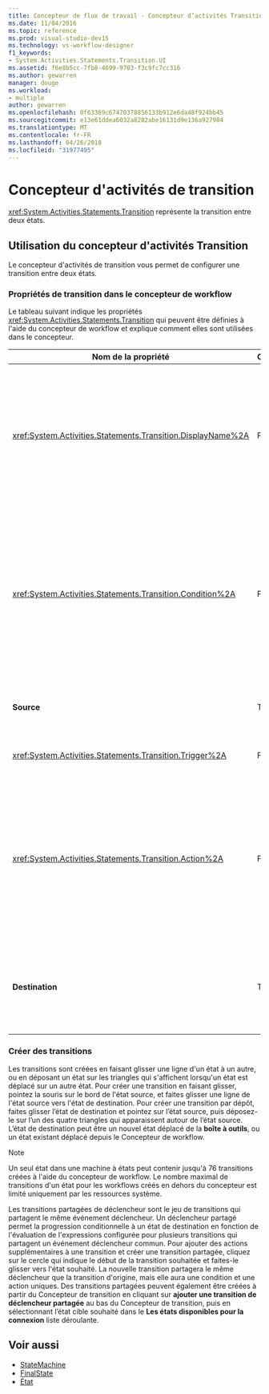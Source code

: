 ```yaml
---
title: Concepteur de flux de travail - Concepteur d’activités Transition
ms.date: 11/04/2016
ms.topic: reference
ms.prod: visual-studio-dev15
ms.technology: vs-workflow-designer
f1_keywords:
- System.Activities.Statements.Transition.UI
ms.assetid: f6e8b5cc-7fb8-4699-9703-f3c9fc7cc316
ms.author: gewarren
manager: douge
ms.workload:
- multiple
author: gewarren
ms.openlocfilehash: 0f63369c67470378856133b912e6da48f924bb45
ms.sourcegitcommit: e13e61ddea6032a8282abe16131d9e136a927984
ms.translationtype: MT
ms.contentlocale: fr-FR
ms.lasthandoff: 04/26/2018
ms.locfileid: "31977495"
---
```

# <a name="transition-activity-designer"></a>Concepteur d'activités de transition

<xref:System.Activities.Statements.Transition> représente la transition entre deux états.

## <a name="using-the-transition-activity-designer"></a>Utilisation du concepteur d'activités Transition

Le concepteur d'activités de transition vous permet de configurer une transition entre deux états.

### <a name="transition-properties-in-the-workflow-designer"></a>Propriétés de transition dans le concepteur de workflow

Le tableau suivant indique les propriétés  <xref:System.Activities.Statements.Transition> qui peuvent être définies à l'aide du concepteur de workflow et explique comment elles sont utilisées dans le concepteur.

|Nom de la propriété|Obligatoire|Utilisation|
|-------------------|--------------|-----------|
|<xref:System.Activities.Statements.Transition.DisplayName%2A>|False|Spécifie le nom convivial du concepteur d'activités <xref:System.Activities.Statements.Transition>. La valeur par défaut est **T1**. La valeur peut être modifiée dans la grille des propriétés, dans l’en-tête du concepteur de transition développé et dans l’en-tête de la section d’action du concepteur de transition développé. <xref:System.Activities.Activity.DisplayName%2A> est utilisé dans l'exploration à l'aide de la barre de navigation qui est affichée en haut du concepteur de workflow.<br /><br /> Bien que la propriété <xref:System.Activities.Activity.DisplayName%2A> ne soit pas strictement obligatoire, il est recommandé d'en utiliser une.|
|<xref:System.Activities.Statements.Transition.Condition%2A>|False|S’il est présent, spécifie une expression qui doit correspondre à **True** avant que le contrôle est passé à l’état de destination. Cette condition peut être modifiée dans la grille des propriétés et dans le concepteur de transition développé. Plusieurs conditions dans une transition partagée sont évaluées dans l'ordre dans lequel elles apparaissent dans le concepteur de transition. **Remarque :** Notez que si le <xref:System.Activities.Statements.Transition.Condition%2A> d’une transition a pour valeur **False** (ou toutes les conditions d’une transition de déclencheur partagée ont la valeur **False**), la transition n’a pas lieu. et tous les déclencheurs de toutes les transitions de l’état sont replanifiés. Dans ce didacticiel, cette situation ne peut pas se produire en raison de la façon dont les conditions sont configurées (il existe des actions spécifiques lorsque l'estimation est correcte ou incorrecte).|
|**Source**|True|Indique l'état d'origine de la transition. Cliquez sur le nom de l'état source pour faire basculer l'affichage du concepteur vers une vue développée de cet état. Cette valeur est définie lorsque la transition est créée et ne peut pas être modifiée.|
|<xref:System.Activities.Statements.Transition.Trigger%2A>|False|Spécifie l'activité dont l'achèvement initialise la transition. Pour définir cette activité, faites glisser une activité à partir de la **boîte à outils** et déposez-le sur le **déclencheur** section de la transition.|
|<xref:System.Activities.Statements.Transition.Action%2A>|False|Spécifie l’activité qui est exécutée lors de l’activité de déclencheur s’est terminée et le <xref:System.Activities.Statements.Transition.Condition%2A>, le cas échéant, prend la valeur de **true**. Cette activité est exécutée lors de la transition vers l'état de destination, après l'exécution de l'activité <xref:System.Activities.Statements.State.Exit%2A> pour l'état source, le cas échéant. Lorsque le Concepteur de transition est développé, cette valeur peut être définie en faisant glisser une activité à partir de la **boîte à outils** et déposant sur la **Action** section de la transition. Il peut y avoir plusieurs actions pour une transition unique. Les différentes actions peuvent être développées et contractées, et peuvent être classées en cliquant sur la flèche haut ou bas qui apparaît sur l’action lorsqu’il existe plusieurs actions dans une transition.|
|**Destination**|True|Indique l'état auquel la machine à états passe une fois la transition terminée. Cela correspond à la propriété <xref:System.Activities.Statements.Transition.To%2A> de la transition du modèle objet. Cliquez sur le nom de l'état de destination pour faire basculer l'affichage du concepteur vers une vue développée de cet état. Cette valeur est définie lorsque la transition est créée et peut être modifiée en faisant glisser la flèche qui connecte la transition à l'état de destination dans le concepteur.|

### <a name="creating-transitions"></a>Créer des transitions

Les transitions sont créées en faisant glisser une ligne d'un état à un autre, ou en déposant un état sur les triangles qui s'affichent lorsqu'un état est déplacé sur un autre état. Pour créer une transition en faisant glisser, pointez la souris sur le bord de l'état source, et faites glisser une ligne de l'état source vers l'état de destination. Pour créer une transition par dépôt, faites glisser l’état de destination et pointez sur l’état source, puis déposez-le sur l’un des quatre triangles qui apparaissent autour de l’état source. L’état de destination peut être un nouvel état déplacé de la **boîte à outils**, ou un état existant déplacé depuis le Concepteur de workflow.

> [!NOTE]
> Un seul état dans une machine à états peut contenir jusqu'à 76 transitions créées à l'aide du concepteur de workflow. Le nombre maximal de transitions d'un état pour les workflows créés en dehors du concepteur est limité uniquement par les ressources système.

Les transitions partagées de déclencheur sont le jeu de transitions qui partagent le même événement déclencheur. Un déclencheur partagé permet la progression conditionnelle à un état de destination en fonction de l'évaluation de l'expressions configurée pour plusieurs transitions qui partagent un événement déclencheur commun. Pour ajouter des actions supplémentaires à une transition et créer une transition partagée, cliquez sur le cercle qui indique le début de la transition souhaitée et faites-le glisser vers l'état souhaité. La nouvelle transition partagera le même déclencheur que la transition d'origine, mais elle aura une condition et une action uniques. Des transitions partagées peuvent également être créées à partir du Concepteur de transition en cliquant sur **ajouter une transition de déclencheur partagée** au bas du Concepteur de transition, puis en sélectionnant l’état cible souhaité dans le  **Les états disponibles pour la connexion** liste déroulante.

## <a name="see-also"></a>Voir aussi

- [StateMachine](../workflow-designer/statemachine-activity-designer.md)
- [FinalState](../workflow-designer/finalstate-activity-designer.md)
- [État](../workflow-designer/state-activity-designer.md)